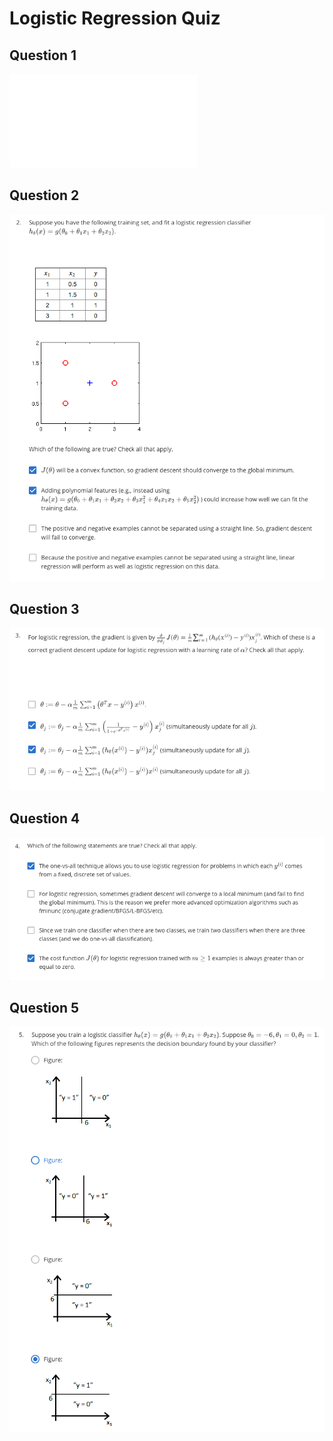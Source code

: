 # Logistic Regression Quiz

Question 1
----------
![Question 1](LogReg-Question1.md)

Question 2
----------
![Question 2](LogReg-Question2.png)

Question 3
----------
![Question 3](LogReg-Question3.png)

Question 4
----------
![Question 4](LogReg-Question4.png)

Question 5
----------
![Question 5](LogReg-Question5.png)